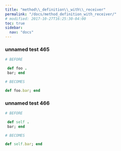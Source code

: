 ```yaml
---
title: "method\\_definition\\_with\\_receiver"
permalink: "/docs/method_definition_with_receiver/"
# modified: 2017-10-27T16:25:30-04:00
toc: true
sidebar:
  nav: "docs"
---
```

### unnamed test 465
```ruby
# BEFORE

 def foo . 
 bar; end

```
```ruby
# BECOMES

def foo.bar; end

```
### unnamed test 466
```ruby
# BEFORE

 def self . 
 bar; end

```
```ruby
# BECOMES

def self.bar; end
```
